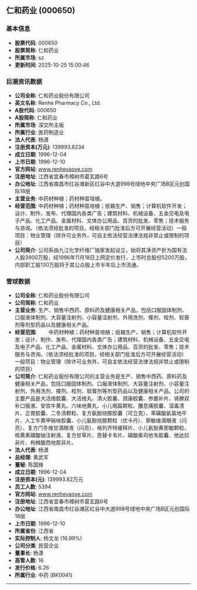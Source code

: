 ## 仁和药业 (000650)

### 基本信息

- **股票代码**: 000650
- **股票简称**: 仁和药业
- **所属市场**: sz
- **更新时间**: 2025-10-25 15:00:46

### 巨潮资讯数据

- **公司全称**: 仁和药业股份有限公司
- **英文名称**: Renhe Pharmacy Co., Ltd.
- **A股代码**: 000650
- **A股简称**: 仁和药业
- **所属市场**: 深交所主板
- **所属行业**: 医药制造业
- **法人代表**: 杨潇
- **注册资本(万元)**: 139993.8234
- **成立日期**: 1996-12-04
- **上市日期**: 1996-12-10
- **官方网站**: www.renheyaoye.com
- **注册地址**: 江西省宜春市樟树市葛玄路6号
- **办公地址**: 江西省南昌市红谷滩新区红谷中大道998号绿地中央广场B区元创国际18层
- **主营业务**: 中药材种植；药材种苗培植。
- **经营范围**: 中药材种植；药材种苗培植；纸箱生产、销售；计算机软件开发；设计、制作、发布、代理国内各类广告；建筑材料、机械设备、五金交电及电子产品、化工产品、金属材料、文体办公用品、百货的批发、零售；技术服务与咨询。（依法须经批准的项目，经相关部门批准后方可开展经营活动）一般项目：物业管理（除许可业务外，可自主依法经营法律法规非禁止或限制的项目）
- **公司简介**: 公司系由九江化学纤维厂独家发起设立，始将其净资产折为国有法人股3900万股，经1996年11月18日上网定价发行，上市时总股份5200万股，内部职工股130万股将于其公众股上市半年后上市流通。

### 雪球数据

- **公司全称**: 仁和药业股份有限公司
- **公司简称**: 仁和药业
- **主营业务**: 生产、销售中西药、原料药及健康相关产品，包括口服固体制剂、口服液体制剂、大容量注射剂、小容量注射剂、外用洗剂、搽剂、栓剂、软膏剂等剂型药品以及健康相关产品。
- **经营范围**: 　　中药材种植；药材种苗培植；纸箱生产、销售；计算机软件开发；设计、制作、发布、代理国内各类广告；建筑材料、机械设备、五金交电及电子产品、化工产品、金属材料、文体办公用品、百货的批发、零售；技术服务与咨询。（依法须经批准的项目，经相关部门批准后方可开展经营活动）一般项目：物业管理（除许可业务外，可自主依法经营法律法规非禁止或限制的项目）
- **公司简介**: 仁和药业股份有限公司的主营业务是生产、销售中西药、原料药及健康相关产品，包括口服固体制剂、口服液体制剂、大容量注射剂、小容量注射剂、外用洗剂、搽剂、栓剂、软膏剂等剂型药品以及健康相关产品。公司的主要产品是大活络胶囊、大活络丸、清火胶囊、颈康胶囊、参鹿补片、肾脾双补口服液、安宫牛黄丸、六味地黄丸、小儿咽扁颗粒、腰息痛胶囊、湿毒清片、正胃胶囊、二冬汤颗粒、复方氨酚烷胺胶囊（可立克）、苯磺酸氨氯地平片、人工牛黄甲硝唑胶囊、小儿氨酚烷胺颗粒（优卡丹）、萘敏维滴眼液（闪亮）、复方门冬维甘滴眼液（闪亮）、格列齐特缓释片、小儿氨酚黄那敏颗粒、核黄素磷酸钠注射液、复方甘草片、恩替卡韦片、磷酸奥司他韦胶囊、他达拉非片、枸橼酸西地那非片。
- **法人代表**: 杨潇
- **总经理**: 黄武军
- **董秘**: 陈国锋
- **成立日期**: 1996-12-04
- **注册资本(元)**: 139993.82万元
- **员工人数**: 5394
- **官方网站**: www.renheyaoye.com
- **注册地址**: 江西省宜春市樟树市葛玄路6号
- **办公地址**: 江西省南昌市红谷滩区红谷中大道998号绿地中央广场B区元创国际18层
- **上市日期**: 1996-12-10
- **所属省份**: 江西省
- **实际控制人**: 杨文龙 (16.99%)
- **公司分类**: 民营企业
- **董事长**: 杨潇
- **高管人数**: 16
- **发行价格**: 6.26
- **所属行业**: 中药 (BK0041)

---